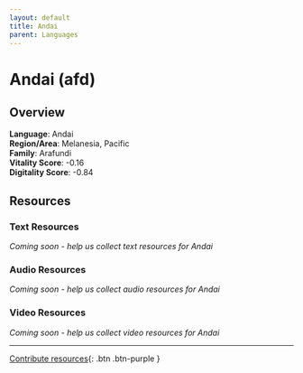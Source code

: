 ```yaml
---
layout: default
title: Andai
parent: Languages
---
```


# Andai (afd)

## Overview

**Language**: Andai  
**Region/Area**: Melanesia, Pacific  
**Family**: Arafundi  
**Vitality Score**: -0.16  
**Digitality Score**: -0.84  

## Resources

### Text Resources
*Coming soon - help us collect text resources for Andai*

### Audio Resources
*Coming soon - help us collect audio resources for Andai*

### Video Resources
*Coming soon - help us collect video resources for Andai*

---

[Contribute resources](https://fairtrain.github.io/){: .btn .btn-purple }
